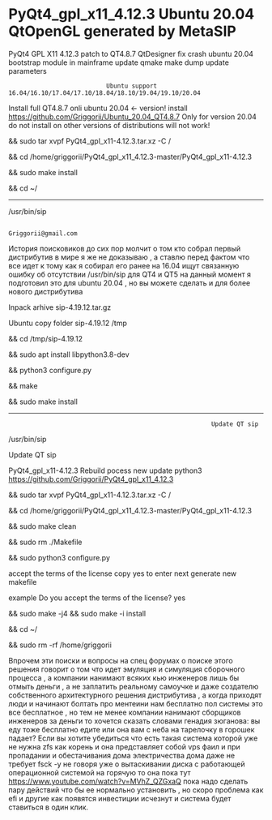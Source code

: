 # PyQt4_gpl_x11_4.12.3 Ubuntu 20.04 QtOpenGL generated by MetaSIP
PyQt4 GPL X11 4.12.3 patch to QT4.8.7 QtDesigner fix crash ubuntu 20.04 bootstrap module in mainframe update qmake make dump update parameters

                               Ubuntu support 16.04/16.10/17.04/17.10/18.04/18.10/19.04/19.10/20.04
                               
Install full QT4.8.7 onli ubuntu 20.04 <- version! install https://github.com/Griggorii/Ubuntu_20.04_QT4.8.7 Only for version 20.04 do not install on other versions of distributions will not work!

&& sudo tar xvpf PyQt4_gpl_x11-4.12.3.tar.xz -C /

&& cd /home/griggorii/PyQt4_gpl_x11_4.12.3-master/PyQt4_gpl_x11-4.12.3

&& sudo make install

&& cd ~/

_____________________________________________________________________________________________


 /usr/bin/sip                                                                                 


                                                           Griggorii@gmail.com

История поисковиков до сих пор молчит о том кто собрал первый дистрибутив в мире я же не доказываю , а ставлю перед фактом что все идет к тому как я собирал его ранее на 16.04 ищут связанную ошибку об отсутствии /usr/bin/sip для QT4 и QT5 на данный момент я подготовил это для ubuntu 20.04 , но вы можете сделать и для более нового дистрибутива

Inpack arhive sip-4.19.12.tar.gz

Ubuntu copy folder sip-4.19.12 /tmp

&& cd /tmp/sip-4.19.12

&& sudo apt install libpython3.8-dev

&& python3 configure.py

&& make

&& sudo make install

_____________________________________________________________________________________

                                                            Update QT sip

 /usr/bin/sip                                         

Update QT sip

PyQt4_gpl_x11-4.12.3 Rebuild pocess new update python3 https://github.com/Griggorii/PyQt4_gpl_x11_4.12.3

&& sudo tar xvpf PyQt4_gpl_x11-4.12.3.tar.xz -C /

&& cd /home/griggorii/PyQt4_gpl_x11_4.12.3-master/PyQt4_gpl_x11-4.12.3

&& sudo make clean

&& sudo rm ./Makefile

&& sudo python3 configure.py

accept the terms of the license copy yes to enter next generate new makefile

example Do you accept the terms of the license? yes

&& sudo make -j4 && sudo make -i install

&& cd ~/

&& sudo rm -rf /home/griggorii

Впрочем эти поиски и вопросы на спец форумах о поиске этого решения говорит о том что идет эмуляция и симуляция сборочного процесса , а компании нанимают всяких кью инженеров лишь бы отмыть деньги , а не заплатить реальному самоучке и даже создателю собственного архитектурного решения дистрибутива , а когда приходят люди и начинают болтать про ментеини нам бесплатно пол системы это все бесплатное , но тем не менее компании нанимают сборщиков инженеров за деньги то хочется сказать словами генадия зюганова: вы еду тоже бесплатно едите или она вам с неба на тарелочку в горошек падает? Если вы хотите убедиться что есть такая система которой уже не нужна zfs как корень и она представляет собой vps фаил и при пропадании и обестачивания дома электричества дома даже не требует fsck -y не говоря уже о вытаскивании диска с работающей операционной системой на горячую то она пока тут https://www.youtube.com/watch?v=MVhZ_QZGxaQ пока надо сделать пару действий что бы ее нормально установить , но скоро проблема как efi и другие как появятся инвестиции исчезнут и система будет ставиться в один клик.

